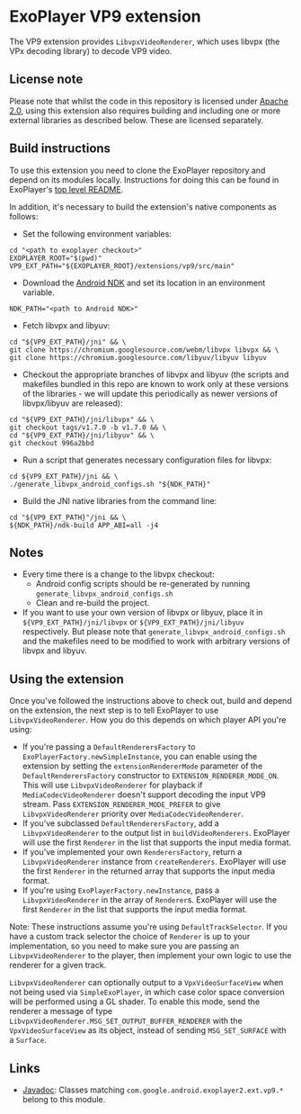 # ExoPlayer VP9 extension #

The VP9 extension provides `LibvpxVideoRenderer`, which uses libvpx (the VPx
decoding library) to decode VP9 video.

## License note ##

Please note that whilst the code in this repository is licensed under
[Apache 2.0][], using this extension also requires building and including one or
more external libraries as described below. These are licensed separately.

[Apache 2.0]: https://github.com/google/ExoPlayer/blob/release-v2/LICENSE

## Build instructions ##

To use this extension you need to clone the ExoPlayer repository and depend on
its modules locally. Instructions for doing this can be found in ExoPlayer's
[top level README][].

In addition, it's necessary to build the extension's native components as
follows:

* Set the following environment variables:

```
cd "<path to exoplayer checkout>"
EXOPLAYER_ROOT="$(pwd)"
VP9_EXT_PATH="${EXOPLAYER_ROOT}/extensions/vp9/src/main"
```

* Download the [Android NDK][] and set its location in an environment variable.

```
NDK_PATH="<path to Android NDK>"
```

* Fetch libvpx and libyuv:

```
cd "${VP9_EXT_PATH}/jni" && \
git clone https://chromium.googlesource.com/webm/libvpx libvpx && \
git clone https://chromium.googlesource.com/libyuv/libyuv libyuv
```

* Checkout the appropriate branches of libvpx and libyuv (the scripts and
  makefiles bundled in this repo are known to work only at these versions of the
  libraries - we will update this periodically as newer versions of
  libvpx/libyuv are released):

```
cd "${VP9_EXT_PATH}/jni/libvpx" && \
git checkout tags/v1.7.0 -b v1.7.0 && \
cd "${VP9_EXT_PATH}/jni/libyuv" && \
git checkout 996a2bbd
```

* Run a script that generates necessary configuration files for libvpx:

```
cd ${VP9_EXT_PATH}/jni && \
./generate_libvpx_android_configs.sh "${NDK_PATH}"
```

* Build the JNI native libraries from the command line:

```
cd "${VP9_EXT_PATH}"/jni && \
${NDK_PATH}/ndk-build APP_ABI=all -j4
```

[top level README]: https://github.com/google/ExoPlayer/blob/release-v2/README.md
[Android NDK]: https://developer.android.com/tools/sdk/ndk/index.html
[#3520]: https://github.com/google/ExoPlayer/issues/3520

## Notes ##

* Every time there is a change to the libvpx checkout:
  * Android config scripts should be re-generated by running
    `generate_libvpx_android_configs.sh`
  * Clean and re-build the project.
* If you want to use your own version of libvpx or libyuv, place it in
  `${VP9_EXT_PATH}/jni/libvpx` or `${VP9_EXT_PATH}/jni/libyuv` respectively. But
  please note that `generate_libvpx_android_configs.sh` and the makefiles need
  to be modified to work with arbitrary versions of libvpx and libyuv.

## Using the extension ##

Once you've followed the instructions above to check out, build and depend on
the extension, the next step is to tell ExoPlayer to use `LibvpxVideoRenderer`.
How you do this depends on which player API you're using:

* If you're passing a `DefaultRenderersFactory` to
  `ExoPlayerFactory.newSimpleInstance`, you can enable using the extension by
  setting the `extensionRendererMode` parameter of the `DefaultRenderersFactory`
  constructor to `EXTENSION_RENDERER_MODE_ON`. This will use
  `LibvpxVideoRenderer` for playback if `MediaCodecVideoRenderer` doesn't
  support decoding the input VP9 stream. Pass `EXTENSION_RENDERER_MODE_PREFER`
  to give `LibvpxVideoRenderer` priority over `MediaCodecVideoRenderer`.
* If you've subclassed `DefaultRenderersFactory`, add a `LibvpxVideoRenderer`
  to the output list in `buildVideoRenderers`. ExoPlayer will use the first
  `Renderer` in the list that supports the input media format.
* If you've implemented your own `RenderersFactory`, return a
  `LibvpxVideoRenderer` instance from `createRenderers`. ExoPlayer will use the
  first `Renderer` in the returned array that supports the input media format.
* If you're using `ExoPlayerFactory.newInstance`, pass a `LibvpxVideoRenderer`
  in the array of `Renderer`s. ExoPlayer will use the first `Renderer` in the
  list that supports the input media format.

Note: These instructions assume you're using `DefaultTrackSelector`. If you have
a custom track selector the choice of `Renderer` is up to your implementation,
so you need to make sure you are passing an `LibvpxVideoRenderer` to the
player, then implement your own logic to use the renderer for a given track.

`LibvpxVideoRenderer` can optionally output to a `VpxVideoSurfaceView` when not
being used via `SimpleExoPlayer`, in which case color space conversion will be
performed using a GL shader. To enable this mode, send the renderer a message of
type `LibvpxVideoRenderer.MSG_SET_OUTPUT_BUFFER_RENDERER` with the
`VpxVideoSurfaceView` as its object, instead of sending `MSG_SET_SURFACE` with a
`Surface`.

## Links ##

* [Javadoc][]: Classes matching `com.google.android.exoplayer2.ext.vp9.*`
  belong to this module.

[Javadoc]: https://google.github.io/ExoPlayer/doc/reference/index.html

